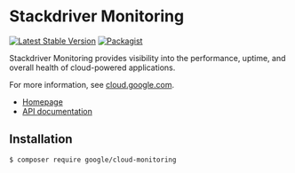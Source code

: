 # Stackdriver Monitoring

[![Latest Stable Version](https://poser.pugx.org/google/cloud-monitoring/v/stable)](https://packagist.org/packages/google/cloud-monitoring) [![Packagist](https://img.shields.io/packagist/dm/google/cloud-monitoring.svg)](https://packagist.org/packages/google/cloud-monitoring)

Stackdriver Monitoring provides visibility into the performance, uptime, and overall health of cloud-powered applications.

For more information, see [cloud.google.com](https://cloud.google.com/monitoring/).

* [Homepage](http://googlecloudplatform.github.io/google-cloud-php)
* [API documentation](http://googlecloudplatform.github.io/google-cloud-php/#/docs/cloud-monitoring/latest/monitoring/readme)

## Installation

```
$ composer require google/cloud-monitoring
```
